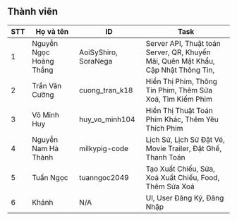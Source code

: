 ## Thành viên

| STT | Họ và tên | ID | Task|
|---|---|---| --- |
| 1 | Nguyễn Ngọc Hoàng Thắng | AoiSyShiro, SoraNega | Server API, Thuật toán Server, QR, Khuyến Mãi, Quên Mật Khẩu, Cập Nhật Thông Tin, 
| 2 | Trần Văn Cường | cuong_tran_k18 | Hiển Thị Phim, Thông Tin Phim, Thêm Sửa Xoá, Tìm Kiếm Phim
| 3 | Võ Minh Huy | huy_vo_minh104 | Hiển Thị Thuật Toán Phim Khác, Thêm Yêu Thích Phim
| 4 | Nguyễn Nam Hà Thành | milkypig-code | Lịch Sử, Lịch Sử Đặt Vé, Movie Trailer,  Đặt Ghế, Thanh Toán
| 5 | Tuấn Ngọc | tuanngoc2049 | Tạo Xuất Chiếu, Sửa, Xoá Xuất Chiếu, Food, Thêm Sửa Xoá
| 6 | Khánh| N/A| UI,  User Đăng Ký, Đăng Nhập
